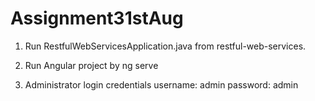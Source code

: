 # Assignment31stAug

1) Run RestfulWebServicesApplication.java from restful-web-services.

2) Run Angular project by ng serve

3) Administrator login credentials
   	username: admin
	  password: admin
    
